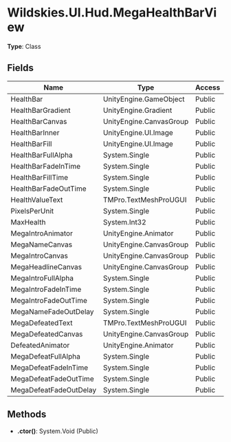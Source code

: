 ﻿# Wildskies.UI.Hud.MegaHealthBarView

**Type**: Class

## Fields

| Name | Type | Access |
|------|------|--------|
| HealthBar | UnityEngine.GameObject | Public |
| HealthBarGradient | UnityEngine.Gradient | Public |
| HealthBarCanvas | UnityEngine.CanvasGroup | Public |
| HealthBarInner | UnityEngine.UI.Image | Public |
| HealthBarFill | UnityEngine.UI.Image | Public |
| HealthBarFullAlpha | System.Single | Public |
| HealthBarFadeInTime | System.Single | Public |
| HealthBarFillTime | System.Single | Public |
| HealthBarFadeOutTime | System.Single | Public |
| HealthValueText | TMPro.TextMeshProUGUI | Public |
| PixelsPerUnit | System.Single | Public |
| MaxHealth | System.Int32 | Public |
| MegaIntroAnimator | UnityEngine.Animator | Public |
| MegaNameCanvas | UnityEngine.CanvasGroup | Public |
| MegaIntroCanvas | UnityEngine.CanvasGroup | Public |
| MegaHeadlineCanvas | UnityEngine.CanvasGroup | Public |
| MegaIntroFullAlpha | System.Single | Public |
| MegaIntroFadeInTime | System.Single | Public |
| MegaIntroFadeOutTime | System.Single | Public |
| MegaNameFadeOutDelay | System.Single | Public |
| MegaDefeatedText | TMPro.TextMeshProUGUI | Public |
| MegaDefeatedCanvas | UnityEngine.CanvasGroup | Public |
| DefeatedAnimator | UnityEngine.Animator | Public |
| MegaDefeatFullAlpha | System.Single | Public |
| MegaDefeatFadeInTime | System.Single | Public |
| MegaDefeatFadeOutTime | System.Single | Public |
| MegaDefeatFadeOutDelay | System.Single | Public |

## Methods

- **.ctor()**: System.Void (Public)

